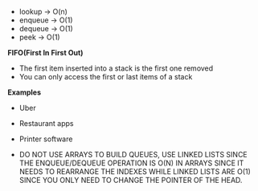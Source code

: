 - lookup -> O(n)
- enqueue -> O(1)
- dequeue -> O(1)
- peek -> O(1)

**FIFO(First In First Out)**

- The first item inserted into a stack is the first one removed
- You can only access the first or last items of a stack

**Examples**

- Uber
- Restaurant apps
- Printer software

- DO NOT USE ARRAYS TO BUILD QUEUES, USE LINKED LISTS SINCE THE ENQUEUE/DEQUEUE OPERATION IS O(N) IN ARRAYS SINCE IT NEEDS TO REARRANGE THE INDEXES WHILE LINKED LISTS ARE O(1) SINCE YOU ONLY NEED TO CHANGE THE POINTER OF THE HEAD.